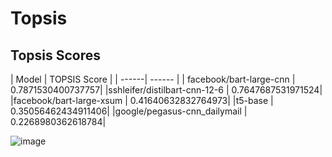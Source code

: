 # Topsis
<h2> Topsis Scores </h2>
| Model | TOPSIS Score |
| ------| ------ |
| facebook/bart-large-cnn |  0.7871530400737757|
|sshleifer/distilbart-cnn-12-6 | 0.7647687531971524|
|facebook/bart-large-xsum | 0.41640632832764973|
|t5-base | 0.35056462434911406|
|google/pegasus-cnn_dailymail | 0.2268980362618784| <br>

![image](https://github.com/user-attachments/assets/9903eba8-d16c-4665-9c39-a5969d9929f7)

